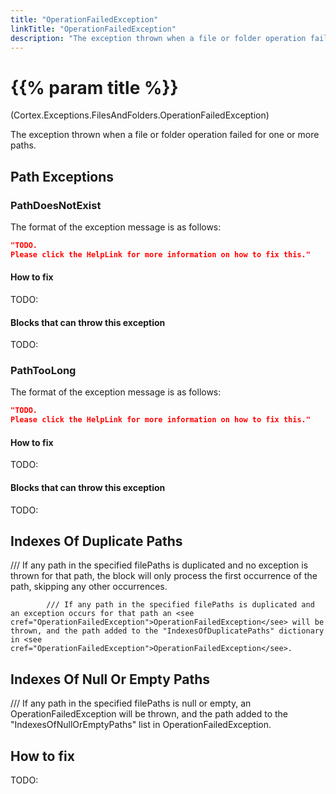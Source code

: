 ```yaml
---
title: "OperationFailedException"
linkTitle: "OperationFailedException"
description: "The exception thrown when a file or folder operation failed for one or more paths."
---
```


# {{% param title %}}

<p class="namespace">(Cortex.Exceptions.FilesAndFolders.OperationFailedException)</p>

The exception thrown when a file or folder operation failed for one or more paths.

## Path Exceptions

### PathDoesNotExist

The format of the exception message is as follows:

```json
"TODO.
Please click the HelpLink for more information on how to fix this."
```

#### How to fix

TODO:

#### Blocks that can throw this exception

TODO:

### PathTooLong

The format of the exception message is as follows:

```json
"TODO.
Please click the HelpLink for more information on how to fix this."
```

#### How to fix

TODO:

#### Blocks that can throw this exception

TODO:

## Indexes Of Duplicate Paths

/// If any path in the specified filePaths is duplicated and no exception is thrown for that path, the block will only process the first occurrence of the path, skipping any other occurrences.

            /// If any path in the specified filePaths is duplicated and an exception occurs for that path an <see cref="OperationFailedException">OperationFailedException</see> will be thrown, and the path added to the "IndexesOfDuplicatePaths" dictionary in <see cref="OperationFailedException">OperationFailedException</see>.

## Indexes Of Null Or Empty Paths

/// If any path in the specified filePaths is null or empty, an <see cref="OperationFailedException">OperationFailedException</see> will be thrown, and the path added to the "IndexesOfNullOrEmptyPaths" list in <see cref="OperationFailedException">OperationFailedException</see>.


## How to fix

TODO: